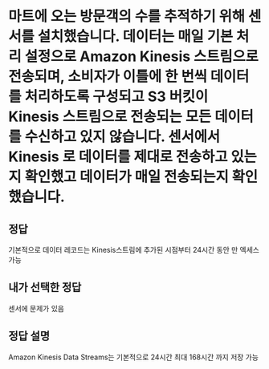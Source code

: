 # 마트에 오는 방문객의 수를 추적하기 위해 센서를 설치했습니다. 데이터는 매일 기본 처리 설정으로 Amazon Kinesis 스트림으로 전송되며, 소비자가 이틀에 한 번씩 데이터를 처리하도록 구성되고 S3 버킷이 Kinesis 스트림으로 전송되는 모든 데이터를 수신하고 있지 않습니다. 센서에서 Kinesis 로 데이터를 제대로 전송하고 있는지 확인했고 데이터가 매일 전송되는지 확인했습니다.

## 정답
기본적으로 데이터 레코드는 Kinesis스트림에 추가된 시점부터 24시간 동안 만 엑세스가능

## 내가 선택한 정답
센서에 문제가 있음

## 정답 설명

Amazon Kinesis Data Streams는 기본적으로 24시간 최대 168시간 까지 저장 가능
